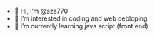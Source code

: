 - 👋 Hi, I’m @sza770
- 👀 I’m interested in coding and web debloping
- 🌱 I’m currently learning java script (front end)


<!---
sza770/sza770 is a ✨ special ✨ repository because its `README.md` (this file) appears on your GitHub profile.
You can click the Preview link to take a look at your changes.
--->

